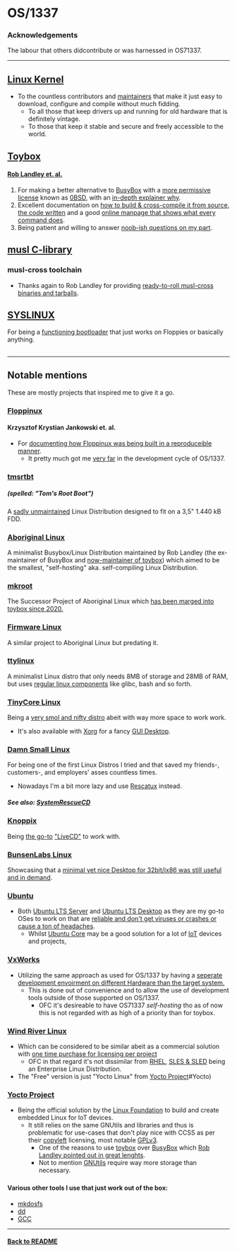 #   OS/1337
### Acknowledgements
The labour that others didcontribute or was harnessed in OS71337.

---

## [Linux Kernel](https://kernel.org/)
- To the countless contributors and [maintainers](https://kernel.org/category/releases.html) that make it just easy to download, configure and compile without much fidding. 
  - To all those that keep drivers up and running for old hardware that is definitely vintage. 
  - To those that keep it stable and secure and freely accessible to the world.

###
## [Toybox](https://github.com/landley/toybox)
#### [Rob Landley et. al.](http://landley.net/toybox/)
1. For making a better alternative to [BusyBox](https://en.wikipedia.org/wiki/BusyBox) with a [more permissive license](https://en.wikipedia.org/wiki/BusyBox#Controversy_over_Toybox) known as [0BSD](https://en.wikipedia.org/wiki/BSD_licenses#0-clause_license_(%22BSD_Zero_Clause_License%22)), with an [in-depth explainer why](http://landley.net/toybox/license.html).
2. Excellent documentation on [how to build & cross-compile it from source](http://landley.net/toybox/quick.html), [the code written](http://landley.net/toybox/code.html) and a good [online manpage that shows what every command does](http://landley.net/toybox/help.html).
3. Being patient and willing to answer [noob-ish questions on my part](https://github.com/landley/toybox/issues/451).

###
## [musl C-library](https://musl.libc.org/)
### musl-cross toolchain
- Thanks again to Rob Landley for providing [ready-to-roll musl-cross binaries and tarballs](http://landley.net/toybox/downloads/binaries/toolchains/latest/).

###
## [SYSLINUX](https://wiki.syslinux.org/wiki/index.php?title=The_Syslinux_Project)
For being a [functioning bootloader](https://en.wikipedia.org/wiki/SYSLINUX) that just works on Floppies or basically anything.

##

---

## Notable mentions
These are mostly projects that inspired me to give it a go.

####
### [Floppinux](https://github.com/w84death/floppinux)
#### Krzysztof Krystian Jankowski et. al.
- For [documenting how Floppinux was being built in a reproduceible manner](https://archive.org/details/floppinux-manual/).
  - It pretty much got me [very far](https://mstdn.social/@kkarhan/111409592616485280) in the development cycle of OS/1337.

####
### [tmsrtbt](https://en.wikipedia.org/wiki/Tomsrtbt)  
##### (spelled: *"Tom's Root Boot"*)
A [sadly unmaintained](http://www.toms.net/rb/) Linux Distribution designed to fit on a 3,5" 1.440 kB FDD.


####
### [Aboriginal Linux](http://landley.net/aboriginal/)
A minimalist Busybox/Linux Distribution maintained by Rob Landley (the ex-maintainer of BusyBox and [now-maintainer of toybox](http://landley.net/toybox/)) which aimed to be the smallest, "self-hosting" aka. self-compiling Linux Distribution.

#### 
### [mkroot](https://github.com/landley/mkroot)
The Successor Project of Aboriginal Linux which [has been marged into toybox since 2020.](https://github.com/landley/toybox) 

#### 
### [Firmware Linux](https://landley.net/code/firmware/old/)
A similar project to Aboriginal Linux but predating it.

#### 
### [ttylinux](http://www.minimalinux.org/ttylinux/)
A minimalist Linux distro that only needs 8MB of storage and 28MB of RAM, but uses [regular linux components](http://www.minimalinux.org/ttylinux/about.html) like glibc, bash and so forth.

####
### [TinyCore Linux](https://en.wikipedia.org/wiki/Tiny_Core_Linux)
Being a [very smol and nifty distro](http://tinycorelinux.net/) abeit with way more space to work work.
- It's also available with [Xorg](https://en.wikipedia.org/wiki/X.Org_Server) for a fancy [GUI Desktop](https://en.wikipedia.org/wiki/Graphical_user_interface#Popularization).

####
### [Damn Small Linux](https://en.wikipedia.org/wiki/Damn_Small_Linux)
For being one of the first Linux Distros I tried and that saved my friends-, customers-, and employers' asses countless times.
- Nowadays I'm a bit more lazy and use [Rescatux](https://www.supergrubdisk.org/category/download/rescatuxdownloads/rescatux-stable/) instead.
##### See also: [SystemRescueCD](https://www.system-rescue.org/)

####
### [Knoppix](https://en.wikipedia.org/wiki/Knoppix)
Being [the go-to](https://www.knopper.net/knoppix/index-en.html) ["LiveCD"](https://en.wikipedia.org/wiki/Live_CD) to work with.


###
### [BunsenLabs Linux](https://en.wikipedia.org/wiki/CrunchBang_Linux#BunsenLabs)
Showcasing that a [minimal yet nice Desktop for 32bit/ix86 was still useful and in demand](https://www.bunsenlabs.org/installation.html).

###
### [Ubuntu](https://ubuntu.com/)
- Both [Ubuntu LTS Server](https://ubuntu.com/download/server) and [Ubuntu LTS Desktop](https://ubuntu.com/download/desktop) as they are my go-to OSes to work on that are [reliable and don't get viruses or crashes or cause a ton of headaches](https://www.youtube.com/watch?v=0eEG5LVXdKo&t=1752s).
  - Whilst [Ubuntu Core](https://ubuntu.com/core) may be a good solution for a lot of [IoT](https://ubuntu.com/download/iot) devices and projects, 

###
### [VxWorks](https://www.windriver.com/products/vxworks)
- Utilizing the same approach as used for OS/1337 by having a [seperate development envoirment on different Hardware than the target system.](https://en.wikipedia.org/wiki/VxWorks#Development_environment)
  - This is done out of convenience and to allow the use of development tools outside of those supported on OS/1337.
    - OFC it's desireable to have OS71337 *self-hosting* tho as of now this is not regarded with as high of a priority than for toybox.

###
### [Wind River Linux](https://www.windriver.com/products/linux)
- Which can be considered to be similar abeit as a commercial solution with [one time purchase for licensing per project](https://en.wikipedia.org/wiki/Wind_River_Systems#Wind_River_Linux)
  - OFC in that regard it's not dissimilar from [RHEL](https://en.wikipedia.org/wiki/Red_Hat_Enterprise_Linux), [SLES & SLED](https://en.wikipedia.org/wiki/SUSE_Linux_Enterprise) being an Enterprise Linux Distribution.
- The "Free" version is just "Yocto Linux" from [Yocto Project](docu/acknowledgements.md)#Yocto)

###
### [Yocto Project](https://www.yoctoproject.org/)
- Being the official solution by the [Linux Foundation](https://www.linuxfoundation.org/) to build and create embedded Linux for IoT devices.
  - It still relies on the same GNUtils and libraries and thus is problematic for use-cases that don't play nice with CCSS as per their [copyleft](https://en.wikipedia.org/wiki/Copyleft) licensing, most notable [GPLv3](https://en.wikipedia.org/wiki/GNU_General_Public_License#GPLv3_criticism).
    - One of the reasons to use [toybox](https://en.wikipedia.org/wiki/Toybox#History) over [BusyBox](https://en.wikipedia.org/wiki/BusyBox#GPLv2/GPLv3_controversies) which [Rob Landley pointed out in great lenghts](https://www.youtube.com/watch?v=MkJkyMuBm3g#t=1m18s).
    - Not to mention [GNUtils](https://en.wikipedia.org/wiki/GNU_Core_Utilities) require way more storage than necessary.

###
#### Various other tools I use that just work out of the box:
- [mkdosfs](https://linux.die.net/man/8/mkdosfs)
- [dd](https://linux.die.net/man/1/dd)
- [GCC](https://en.wikipedia.org/wiki/GNU_Compiler_Collection)

---

#### [Back to README](README.md)
